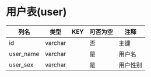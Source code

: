 # 用户表(user)
| 列名   | 类型   | KEY  | 可否为空 | 注释   |
| ---- | ---- | ---- | ---- | ---- |
|id|varchar||否|主键|
|user_name|varchar||是|用户名|
|user_sex|varchar||是|用户性别|
